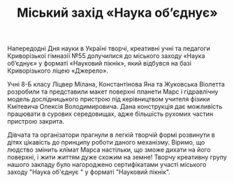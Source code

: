 ﻿---
title: Міський захід «Наука об’єднує»
---

Напередодні Дня науки в Україні творчі, креативні учні та педагоги Криворізької гімназії №55 долучилися до міського заходу «Наука об’єднує» у форматі «Науковий пікнік», який відбувся на базі Криворізького ліцею «Джерело».

Учні 8-Б класу Ліцвер Мілана, Константінова Яна та Жуковська Віолетта розробили та представили макет поверхні планети Марс і гідравлічну модель дослідницького пристрою під керівництвом учителя фізики Кмітевича Олексія Володимировича. Дана конструкція дає можливість працювати в сурових середовищах, адже більшість рухомих частин пристрою закрита.

Дівчата та організатори прагнули в легкій творчій формі розвинути в дітях цікавість до принципу роботи даного механізму. Віримо, що людство змінить клімат Марса настільки, що зможе дихати на його поверхні, і жити життям дуже схожим на земне! Творчу креативну групу нашого закладу було нагороджено сертифікатами участі міського заходу "Наука об'єднує " у форматі "Науковий пікнік".

<slideshow />
